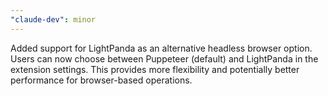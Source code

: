 ```yaml
---
"claude-dev": minor
---
```


Added support for LightPanda as an alternative headless browser option. Users can now choose between Puppeteer (default) and LightPanda in the extension settings. This provides more flexibility and potentially better performance for browser-based operations.